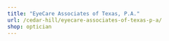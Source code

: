 ```yaml
---
title: "EyeCare Associates of Texas, P.A."
url: /cedar-hill/eyecare-associates-of-texas-p-a/
shop: optician
---
```

